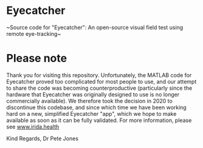 # Eyecatcher
~Source code for "Eyecatcher": An open-source visual field test using remote eye-tracking~

# Please note
Thank you for visiting this repository. Unfortunately, the MATLAB code for Eyecatcher proved too complicated for most people to use, and our attempt to share the code was becoming counterproductive (particularly since the hardware that Eyecatcher was originally designed to use is no longer commercially available). We therefore took the decision in 2020 to discontinue this codebase, and since which time we have been working hard on a new, simplified Eyecatcher "app", which we hope to make available as soon as it can be fully validated. For more information, please see www.irida.health

Kind Regards, Dr Pete Jones
